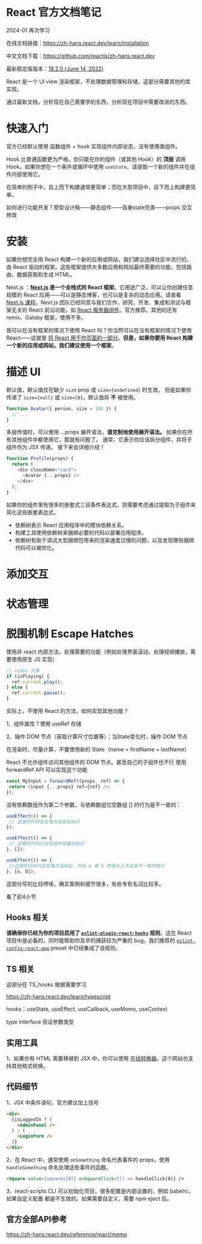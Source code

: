 # React 官方文档笔记

2024-01 再次学习

在线文档链接：https://zh-hans.react.dev/learn/installation

中文文档下载：https://github.com/reactjs/zh-hans.react.dev

最新稳定版版本：[18.2.0 (June 14, 2022)](https://github.com/facebook/react/releases/tag/v18.2.0)

React 是一个 UI view 渲染框架，不处理数据管理和存储，这部分需要其他的库实现。

通过最新文档，分析现在自己需要学的东西，分析现在项目中需要改进的东西。



# 快速入门

官方已经默认使用 函数组件 + hook 实现组件内部状态，没有使用类组件。

Hook 比普通函数更为严格。你只能在你的组件（或其他 Hook）的 **顶层** 调用 Hook。如果你想在一个条件或循环中使用 `useState`，请提取一个新的组件并在组件内部使用它。

在简单的例子中，自上而下构建通常更简单；而在大型项目中，自下而上构建更简单。

如何进行功能开发？原型设计稿——静态组件——自身state完善——props 交互修改

# 安装

如果你想完全用 React 构建一个新的应用或网站，我们建议选择社区中流行的、由 React 驱动的框架。这些框架提供大多数应用和网站最终需要的功能，包括路由、数据获取和生成 HTML。

Next.js ：**[Next.js](https://nextjs.org/) 是一个全栈式的 React 框架**。它用途广泛，可以让你创建任意规模的 React 应用——可以是静态博客，也可以是复杂的动态应用。请查看 [Next.js 课程](https://nextjs.org/learn)。Next.js 团队已经同意与我们合作，研究、开发、集成和测试与框架无关的 React 前沿功能，如 [React 服务器组件](https://zh-hans.react.dev/blog/2023/03/22/react-labs-what-we-have-been-working-march-2023#react-server-components)。官方推荐。其他的还有 remix、Gatsby 框架，使用不多。

我可以在没有框架的情况下使用 React 吗？你当然可以在没有框架的情况下使用 React——这就是 [将 React 用于你页面的一部分](https://zh-hans.react.dev/learn/add-react-to-an-existing-project#using-react-for-a-part-of-your-existing-page)。**但是，如果你要用 React 构建一个新的应用或网站，我们建议使用一个框架**。

# 描述 UI

默认值，默认值仅在缺少 `size` prop 或 `size={undefined}` 时生效。 但是如果你传递了 `size={null}` 或 `size={0}`，默认值将 **不** 被使用。

~~~js
function Avatar({ person, size = 100 }) {
  // ...
}
~~~

多层传值时，可以使用 ...props 展开语法，**请克制地使用展开语法。** 如果你在所有其他组件中都使用它，那就有问题了。 通常，它表示你应该拆分组件，并将子组件作为 JSX 传递。 接下来会详细介绍！

~~~js
function Profile(props) {
  return (
    <div className="card">
      <Avatar {...props} />
    </div>
  );
}
~~~

如果你的组件里有很多的嵌套式三目条件表达式，则需要考虑通过提取为子组件来简化这些嵌套表达式。

- 依赖树表示 React 应用程序中的模块依赖关系。
- 构建工具使用依赖树来捆绑必要的代码以部署应用程序。
- 依赖树有助于调试大型捆绑包带来的渲染速度过慢的问题，以及发现哪些捆绑代码可以被优化。



# 添加交互











# 状态管理





# 脱围机制 Escape Hatches

使用非 react 内部方法，处理需要的功能（例如处理界面滚动，处理视频播放，需要使用原生 JS 实现）

~~~js
// video 元素
if (isPlaying) {
  ref.current.play();
} else {
  ref.current.pause();
}
~~~

实际上，不使用 React 的方法，如何实现其他功能？

1、组件属性？使用 useRef 存储

2、操作 DOM 节点（获取计算尺寸位置等）；当State变化时，操作 DOM 节点

在渲染时，尽量计算，不要使用新的 State（name = firstName + lastName）

React 不允许组件访问其他组件的 DOM 节点。甚至自己的子组件也不行 使用 forwardRef API 可以实现这个功能

~~~js
const MyInput = forwardRef((props, ref) => {
 return <input {...props} ref={ref} />;
});
~~~

没有依赖数组作为第二个参数，与依赖数组位空数组 [] 的行为是不一致的：

~~~js
useEffect(() => {
 // 这里的代码会在每次渲染后执行
});

useEffect(() => {
 // 这里的代码只会在组件挂载后执行
}, []);

useEffect(() => {
 //这里的代码只会在每次渲染后，并且 a 或 b 的值与上次渲染不一致时执行
}, [a, b]);
~~~

这部分写的比较啰嗦，确实案例和细节很多，有些专有名词比较多。

看了前4小节





## Hooks 相关

**请确保你已经为你的项目启用了 [`eslint-plugin-react-hooks`](https://www.npmjs.com/package/eslint-plugin-react-hooks) 规则**。这在 React 项目中是必备的，同时能帮助你及早的捕获较为严重的 bug。我们推荐的 [`eslint-config-react-app`](https://www.npmjs.com/package/eslint-config-react-app) preset 中已经集成了该规则。



## TS 相关

这部分在 TS_hooks 根据需要学习

https://zh-hans.react.dev/learn/typescript

hooks：useState, useEffect, useCallback, useMomo, useContext

type interface 验证参数类型



## 实用工具

1、如果你有 HTML 需要移植到 JSX 中，你可以使用 [在线转换器](https://transform.tools/html-to-jsx)。这个网站也支持其他格式转换。



## 代码细节

1、JSX 中条件语句，官方建议加上括号

~~~html
<div>
  {isLoggedIn ? (
    <AdminPanel />
  ) : (
    <LoginForm />
  )}
</div>
~~~

2、在 React 中，通常使用 `onSomething` 命名代表事件的 props，使用 `handleSomething` 命名处理这些事件的函数。

~~~html
<Square value={squares[0]} onSquareClick={() => handleClick(0)} />
~~~

3、react-scripts CLI 可以初始化项目，很多配置是内部设置的，例如 babelrc，如果自定义配置 都是不生效的。如果需要自定义，需要 npm eject 后。



## 官方全部API参考

https://zh-hans.react.dev/reference/react/memo

